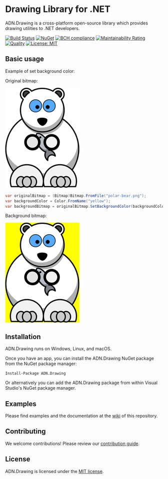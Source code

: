 # Drawing Library for .NET

ADN.Drawing is a cross-platform open-source library which provides drawing utilities to .NET developers.

[![Build Status](https://travis-ci.org/andresdigiovanni/ADN.Drawing.svg?branch=master)](https://travis-ci.org/andresdigiovanni/ADN.Drawing)
[![NuGet](https://img.shields.io/nuget/v/ADN.Drawing.svg)](https://www.nuget.org/packages/ADN.Drawing/)
[![BCH compliance](https://bettercodehub.com/edge/badge/andresdigiovanni/ADN.Drawing?branch=master)](https://bettercodehub.com/)
[![Maintainability Rating](https://sonarcloud.io/api/project_badges/measure?project=andresdigiovanni_ADN.Drawing&metric=sqale_rating)](https://sonarcloud.io/dashboard?id=andresdigiovanni_ADN.Drawing)
[![Quality](https://sonarcloud.io/api/project_badges/measure?project=andresdigiovanni_ADN.Drawing&metric=alert_status)](https://sonarcloud.io/dashboard?id=andresdigiovanni_ADN.Drawing)
[![License: MIT](https://img.shields.io/badge/License-MIT-yellow.svg)](https://opensource.org/licenses/MIT)

## Basic usage

Example of set background color:

Original bitmap:

![Polar bear](resources/polar-bear-2.png)

```csharp
var originalBitmap = (Bitmap)Bitmap.FromFile("polar-bear.png");
var backgroundColor = Color.FromName("yellow");
var backgroundBitmap = originalBitmap.SetBackgroundColor(backgroundColor);
```

Background bitmap:

![Polar bear yellow background](resources/polar-bear-2-yellow.png)

## Installation

ADN.Drawing runs on Windows, Linux, and macOS.

Once you have an app, you can install the ADN.Drawing NuGet package from the NuGet package manager:

```
Install-Package ADN.Drawing
```

Or alternatively you can add the ADN.Drawing package from within Visual Studio's NuGet package manager.

## Examples

Please find examples and the documentation at the [wiki](https://github.com/andresdigiovanni/ADN.Drawing/wiki) of this repository.

## Contributing

We welcome contributions! Please review our [contribution guide](CONTRIBUTING.md).

## License

ADN.Drawing is licensed under the [MIT license](LICENSE).
